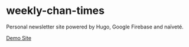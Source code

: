 # weekly-chan-times
Personal newsletter site powered by Hugo, Google Firebase and naïveté.

[Demo Site](http://weekly-chan-times.firebaseapp.com)
